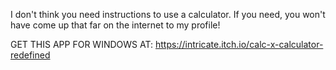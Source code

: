 I don't think you need instructions to use a calculator. If you need, you won't have come up that far on the internet to my profile!


GET THIS APP FOR WINDOWS AT:
https://intricate.itch.io/calc-x-calculator-redefined

